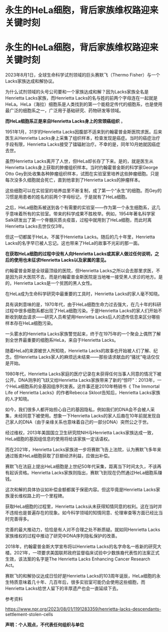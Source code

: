 # 永生的HeLa细胞，背后家族维权路迎来关键时刻

# 永生的HeLa细胞，背后家族维权路迎来关键时刻

2023年8月1日，全球生命科学试剂领域的巨头赛默飞（Thermo Fisher）与一个Lacks家族达成和解协议。

为什么试剂领域的头号公司要和一个家族达成和解？因为Lacks家族全名是Henrietta Lacks家族，而Henrietta
Lacks的名与姓的前两个字母连在一起就是HeLa。HeLa（海拉）细胞系是人类找到的第一个能稳定传代的细胞系，也是使用最广泛的细胞系之一，广泛用于基础研究、药物研发等领域。

**而HeLa细胞系正是来自Henrietta Lacks身上的宫颈癌组织** 。

1951年1月，31岁的Henrietta Lacks因腹部不适来到约翰霍普金斯医院求医。后来医生从Henrietta
Lacks身上采集了组织样本，检查发现是癌症。当时的癌症治疗手段有限，Henrietta Lacks接受了镭辐射治疗。不幸的是，同年10月她就因癌症去世。

虽然Henrietta Lacks离开了人世，但HeLa却长存了下来。是的，就是医生从Henrietta
Lacks身上获取的肿瘤组织样本。当时约翰霍普金斯的科学家George Otto
Gey到处收集各种肿瘤组织样本，试图在实验室里培养这些肿瘤细胞。只是每次没多久细胞就会死亡，直到他拿到了Henrietta Lacks的肿瘤样本。

这些细胞可以在实验室的培养皿里不断复制，成了第一个“永生”的细胞。而Gey的习惯是用患者的姓名的前两个字母标记，于是就有了HeLa细胞。

之后，HeLa细胞系被送到各个有需要的实验室——作为第一个永生细胞系，这几乎意味着所有的实验室。带来的科学成果不胜枚举。例如，1954年著名科学家Salk研发出了第一个脊髓灰质炎疫苗，过程中就用到了HeLa细胞，而此时离Henrietta
Lacks去世仅仅3年。

但这一切都属于HeLa，不属于Henrietta Lacks。随后的几十年里，Henrietta
Lacks的名字早已被人忘记。这也带来了HeLa的故事不光彩的那一面。

**在获取HeLa细胞的过程中没有人向Henrietta Lacks或其家人做过任何说明，之后的使用也未征求Henrietta
Lacks以及家属的意见。**

约翰霍普金斯是全球最顶级的医院，但Henrietta
Lacks之所以会去那里求医，不是因为非大医院不去，而是约翰霍普金斯医院是当地唯一接受黑人求诊的地方。是的，Henrietta
Lacks是一个贫困的黑人女性。

在HeLa成为生命科学研究中最重要的工具时，Henrietta Lacks的家人毫不知晓。

具有讽刺意味的是，1970年代，由于HeLa细胞生命力过去强大，在几十年的科研过程中很多细胞系都出现了HeLa细胞污染。于是Henrietta
Lacks的家人们开始不断收到献血请求——研究人员希望用Henrietta Lacks后人的遗传信息来区分哪些样本存在HeLa细胞污染。

一头雾水的Henrietta Lacks家族警觉起来，终于在1975年的一个聚会上偶然了解到全世界最重要的细胞系HeLa，来自于Henrietta
Lacks。

随着HeLa的来源被世人所知晓，Henrietta Lacks的故事也开始被人们了解、纪念。但Henrietta
Lacks家人的麻烦远未结束——那些请求献血的“骚扰”电话仅仅是开始。

1980年代，Henrietta Lacks家庭的医疗记录在未获得任何当事人同意的情况下被公开。DNA测序的飞跃又给Henrietta
Lacks家族带来了新的“惊吓”：2013年，一个HeLa细胞系的全基因组序列发表。这件事还是2010年畅销书《 The Immortal Life of
Henrietta Lacks》的作者Rebecca Skloot告知后，Henrietta Lacks家族的人才知晓。

如今，我们很多人都开始担心自己的基因隐私，例如我们的DNA会不会被人采集，未经同意下被使用。想象一下Henrietta
Lacks的家人后裔在10年前就发现自己家人的DNA（由于亲缘关系也意味着自己的一部分DNA）突然公之于世。

经过维权，2013年美国国立卫生研究院NIH与Henrietta Lacks家族达成一致，HeLa细胞的基因组信息的使用将给该家族一定话语权。

而在2021年，Henrietta Lacks家族进一步将赛默飞告上法院，认为赛默飞多年来通过贩卖HeLa细胞获取了巨额经济利益，应做出补偿。

赛默飞在法庭上提出HeLa细胞是上世纪50年代采集，距离当下时间太久，不该再有起诉资格。Henrietta
Lacks家族则指出，赛默飞到现在仍然通过HeLa细胞系赚钱。

这次和解的具体协议如补偿金额都属于保密内容。但这毕竟是Henrietta Lacks家族漫长维权路上的一个里程碑。

获取HeLa细胞的过程里，Henrietta
Lacks从未获得知情同意的权利。这在当时并不违规也是普遍存在的现象。如今科学领域的知情同意、伦理审查等方面已经比当时完善得多。

完善的最大推动力，恰恰是有人对不合理之处不断质疑。就如同Henrietta Lacks家族维权的过程中推动了研究中DNA序列隐私保护的改善。

2018年，约翰霍普金斯大学宣布将以Henrietta
Lacks的名字命名一栋新的研究大楼。2021年，一项要求美国联邦政府监督临床试验中少数族裔代表性的法案正式生效，该法案的名字是The Henrietta
Lacks Enhancing Cancer Research Act。

赛默飞的和解协议达成日恰好是Henrietta
Lacks的103周年诞辰，HeLa细胞的永生特质意味着几十年、几百年后，很多实验室可能仍会使用这些细胞，而Henrietta
Lacks给世人留下的丰厚遗产也会一直延续下去。

参考资料

https://www.npr.org/2023/08/01/1191283359/henrietta-lacks-descendants-
settlement-stolen-cells

**声明：个人观点，不代表任何组织与单位**

